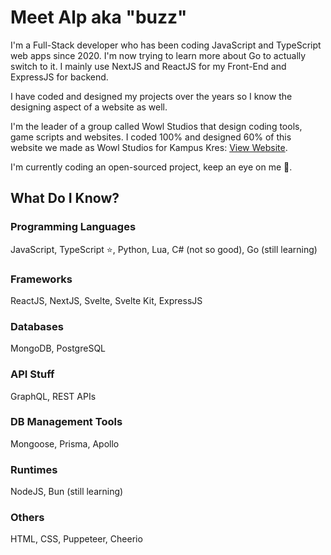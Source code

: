 # Meet Alp aka "buzz"

I'm a Full-Stack developer who has been coding JavaScript and TypeScript web apps since 2020. I'm now trying to learn more about Go to actually switch to it.
I mainly use NextJS and ReactJS for my Front-End and ExpressJS for backend.

I have coded and designed my projects over the years so I know the designing aspect of a website as well.

I'm the leader of a group called Wowl Studios that design coding tools, game scripts and websites.
I coded 100% and designed 60% of this website we made as Wowl Studios for Kampus Kres: [View Website](https://kampuskres.com.tr/).

I'm currently coding an open-sourced project, keep an eye on me 👀.

## What Do I Know?
### Programming Languages
JavaScript, TypeScript ⭐, Python, Lua, C# (not so good), Go (still learning)
### Frameworks
ReactJS, NextJS, Svelte, Svelte Kit, ExpressJS
### Databases
MongoDB, PostgreSQL
### API Stuff
GraphQL, REST APIs
### DB Management Tools
Mongoose, Prisma, Apollo
### Runtimes
NodeJS, Bun (still learning)
### Others
HTML, CSS, Puppeteer, Cheerio
